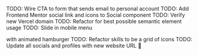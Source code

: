 TODO: Wire CTA to form that sends email to personal account
TODO: Add Frontend Mentor social link and icons to Social component
TODO: Verify new Vercel domain
TODO: Refactor for best possible semantic element usage
TODO: Slide in mobile menu <aside> with animated hamburger
TODO: Refactor skills to be a grid of icons
TODO: Update all socials and profiles with new website URL 🎉
